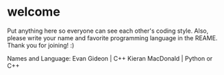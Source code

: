 # welcome
Put anything here so everyone can see each other's coding style. Also, please write your name and favorite programming language in the REAME. Thank you for joining! :)

Names and Language:
Evan Gideon | C++
Kieran MacDonald | Python or C++

